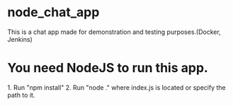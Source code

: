 # node_chat_app
<p1>This is a chat app made for demonstration and testing purposes.(Docker, Jenkins)</p1>
<h1>You need NodeJS to run this app.</h1>
1. Run "npm install" 
2. Run "node ." where index.js is located or specify the path to it.


